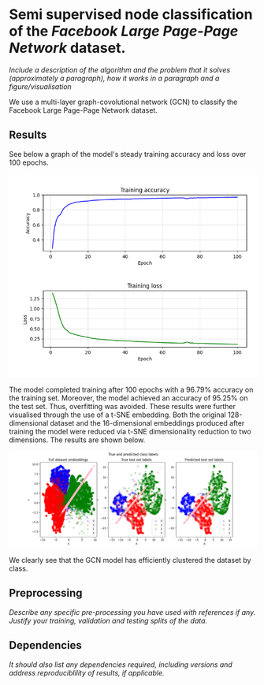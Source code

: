 # Semi supervised node classification of the *Facebook Large Page-Page Network* dataset.

*Include a description of the algorithm and the problem that it solves
(approximately a paragraph), how it works in a paragraph and a figure/visualisation*

We use a multi-layer graph-covolutional network (GCN) to classify the Facebook Large Page-Page Network dataset. 

## Results

See below a graph of the model's steady training accuracy and loss over 100 epochs.

![training](images/training.png?raw=true)

The model completed training after 100 epochs with a 96.79% accuracy on the training set. Moreover, the model achieved an accuracy of 95.25% on the test set. Thus, overfitting was avoided. These results were further visualised through the use of a t-SNE embedding. Both the original 128-dimensional dataset and the 16-dimensional embeddings produced after training the model were reduced via t-SNE dimensionality reduction to two dimensions. The results are shown below.

![labels](images/labels.png?raw=true)

We clearly see that the GCN model has efficiently clustered the dataset by class. 

## Preprocessing

*Describe any specific pre-processing you have used with references if any. Justify your training, validation and testing splits of the data.*

## Dependencies

*It should also list any dependencies required, including versions and address reproduciblility of results, if applicable.*